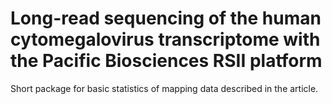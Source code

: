 # Long-read sequencing of the human cytomegalovirus transcriptome with the Pacific Biosciences RSII platform
Short package for basic statistics of mapping data described in the article.

